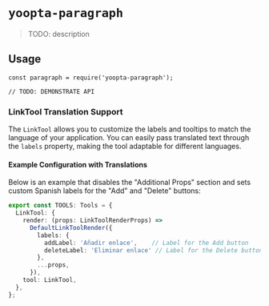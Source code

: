 # `yoopta-paragraph`

> TODO: description

## Usage

```
const paragraph = require('yoopta-paragraph');

// TODO: DEMONSTRATE API
```

### LinkTool Translation Support

The `LinkTool` allows you to customize the labels and tooltips to match the language of your application. You can easily pass translated text through the `labels` property, making the tool adaptable for different languages.

#### Example Configuration with Translations

Below is an example that disables the "Additional Props" section and sets custom Spanish labels for the "Add" and "Delete" buttons:

```typescript
export const TOOLS: Tools = {
  LinkTool: {
    render: (props: LinkToolRenderProps) =>
      DefaultLinkToolRender({
        labels: {
          addLabel: 'Añadir enlace',    // Label for the Add button
          deleteLabel: 'Eliminar enlace' // Label for the Delete button
        },
        ...props,
      }),
    tool: LinkTool,
  },
};

